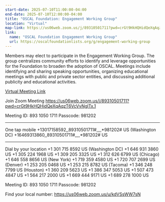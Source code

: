 ```yaml
---
start-date: 2025-07-10T11:00:00-04:00
end-date: 2025-07-10T12:00:00-04:00
title: "OSCAL Foundation: Engagement Working Group"
location: "Virtual"
map-link: https://us06web.zoom.us/j/89310501711?pwd=crGt9HkHQHidQeXqAqzT6VcVvNglTx.1
link:
  name: "OSCAL Foundation Engagement Working Group"
  url: https://oscalfoundationlists.org/g/engagement-working-group
---
```


Members may elect to participate in the Engagement Working Group. The group centralizes community efforts to identify and leverage opportunities for the Foundation to broaden the adoption of OSCAL. Meetings include identifying and sharing speaking opportunities, organizing educational meetings with public and private sector entities, and discussing additional publicity and educational activities.


[Virtual Meeting Link](https://us06web.zoom.us/j/89310501711?pwd=crGt9HkHQHidQeXqAqzT6VcVvNglTx.1)

Join Zoom Meeting
https://us06web.zoom.us/j/89310501711?pwd=crGt9HkHQHidQeXqAqzT6VcVvNglTx.1

Meeting ID: 893 1050 1711
Passcode: 981202

---

One tap mobile
+13017158592,,89310501711#,,,,*981202# US (Washington DC) 
+16469313860,,89310501711#,,,,*981202# US

---

Dial by your location
 +1 301 715 8592 US (Washington DC)
 +1 646 931 3860 US
 +1 305 224 1968 US
 +1 309 205 3325 US
 +1 312 626 6799 US (Chicago)
 +1 646 558 8656 US (New York)
 +1 719 359 4580 US
 +1 720 707 2699 US (Denver)
 +1 253 205 0468 US
 +1 253 215 8782 US (Tacoma)
 +1 346 248 7799 US (Houston)
 +1 360 209 5623 US
 +1 386 347 5053 US
 +1 507 473 4847 US
 +1 564 217 2000 US
 +1 669 444 9171 US
 +1 689 278 1000 US

Meeting ID: 893 1050 1711
Passcode: 981202

Find your local number: https://us06web.zoom.us/u/kdVSsWW7sN

